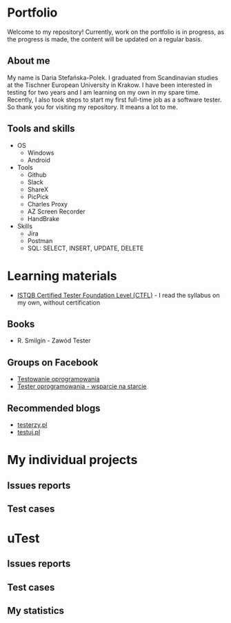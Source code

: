 # Portfolio
Welcome to my repository!
Currently, work on the portfolio is in progress, as the progress is made, the content will be updated on a regular basis.
## About me
My name is Daria Stefańska-Polek. I graduated from Scandinavian studies at the Tischner European University in Krakow. I have been interested in testing for two years and I am learning on my own in my spare time. Recently, I also took steps to start my first full-time job as a software tester. So thank you for visiting my repository. It means a lot to me.
## Tools and skills
* OS
  * Windows
  * Android
* Tools
  * Github
  * Slack
  * ShareX
  * PicPick
  * Charles Proxy
  * AZ Screen Recorder
  * HandBrake
* Skills
  * Jira
  * Postman
  * SQL: SELECT, INSERT, UPDATE, DELETE
# Learning materials
* [ISTQB Certified Tester Foundation Level (CTFL)](https://www.istqb.org/certifications/certified-tester-foundation-level) - I read the syllabus on my own, without certification
## Books
* R. Smilgin - Zawód Tester
## Groups on Facebook
* [Testowanie oprogramowania](https://pl-pl.facebook.com/groups/TestowanieOprogramowania/)
* [Tester oprogramowania - wsparcie na starcie](https://pl-pl.facebook.com/groups/testeroprogramowania/)
## Recommended blogs
* [testerzy.pl](https://testerzy.pl/)
* [testuj.pl](https://testuj.pl/)
# My individual projects
## Issues reports
## Test cases
# uTest
## Issues reports
## Test cases
## My statistics
